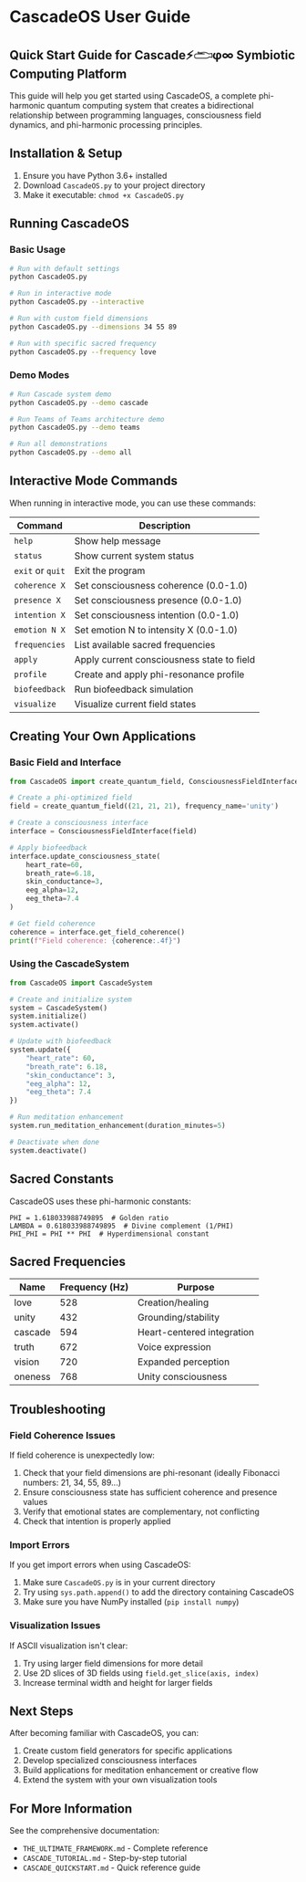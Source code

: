 # CascadeOS User Guide

## Quick Start Guide for Cascade⚡𓂧φ∞ Symbiotic Computing Platform

This guide will help you get started using CascadeOS, a complete phi-harmonic quantum computing system that creates a bidirectional relationship between programming languages, consciousness field dynamics, and phi-harmonic processing principles.

## Installation & Setup

1. Ensure you have Python 3.6+ installed
2. Download `CascadeOS.py` to your project directory
3. Make it executable: `chmod +x CascadeOS.py`

## Running CascadeOS

### Basic Usage

```bash
# Run with default settings
python CascadeOS.py

# Run in interactive mode
python CascadeOS.py --interactive

# Run with custom field dimensions
python CascadeOS.py --dimensions 34 55 89

# Run with specific sacred frequency
python CascadeOS.py --frequency love
```

### Demo Modes

```bash
# Run Cascade system demo
python CascadeOS.py --demo cascade

# Run Teams of Teams architecture demo
python CascadeOS.py --demo teams

# Run all demonstrations
python CascadeOS.py --demo all
```

## Interactive Mode Commands

When running in interactive mode, you can use these commands:

| Command | Description |
|---------|-------------|
| `help` | Show help message |
| `status` | Show current system status |
| `exit` or `quit` | Exit the program |
| `coherence X` | Set consciousness coherence (0.0-1.0) |
| `presence X` | Set consciousness presence (0.0-1.0) |
| `intention X` | Set consciousness intention (0.0-1.0) |
| `emotion N X` | Set emotion N to intensity X (0.0-1.0) |
| `frequencies` | List available sacred frequencies |
| `apply` | Apply current consciousness state to field |
| `profile` | Create and apply phi-resonance profile |
| `biofeedback` | Run biofeedback simulation |
| `visualize` | Visualize current field states |

## Creating Your Own Applications

### Basic Field and Interface

```python
from CascadeOS import create_quantum_field, ConsciousnessFieldInterface

# Create a phi-optimized field
field = create_quantum_field((21, 21, 21), frequency_name='unity')

# Create a consciousness interface
interface = ConsciousnessFieldInterface(field)

# Apply biofeedback
interface.update_consciousness_state(
    heart_rate=60,
    breath_rate=6.18,
    skin_conductance=3,
    eeg_alpha=12,
    eeg_theta=7.4
)

# Get field coherence
coherence = interface.get_field_coherence()
print(f"Field coherence: {coherence:.4f}")
```

### Using the CascadeSystem

```python
from CascadeOS import CascadeSystem

# Create and initialize system
system = CascadeSystem()
system.initialize()
system.activate()

# Update with biofeedback
system.update({
    "heart_rate": 60,
    "breath_rate": 6.18,
    "skin_conductance": 3,
    "eeg_alpha": 12,
    "eeg_theta": 7.4
})

# Run meditation enhancement
system.run_meditation_enhancement(duration_minutes=5)

# Deactivate when done
system.deactivate()
```

## Sacred Constants

CascadeOS uses these phi-harmonic constants:

```
PHI = 1.618033988749895  # Golden ratio
LAMBDA = 0.618033988749895  # Divine complement (1/PHI)
PHI_PHI = PHI ** PHI  # Hyperdimensional constant
```

## Sacred Frequencies

| Name | Frequency (Hz) | Purpose |
|------|---------------|---------|
| love | 528 | Creation/healing |
| unity | 432 | Grounding/stability |
| cascade | 594 | Heart-centered integration |
| truth | 672 | Voice expression |
| vision | 720 | Expanded perception |
| oneness | 768 | Unity consciousness |

## Troubleshooting

### Field Coherence Issues

If field coherence is unexpectedly low:

1. Check that your field dimensions are phi-resonant (ideally Fibonacci numbers: 21, 34, 55, 89...)
2. Ensure consciousness state has sufficient coherence and presence values
3. Verify that emotional states are complementary, not conflicting
4. Check that intention is properly applied

### Import Errors

If you get import errors when using CascadeOS:

1. Make sure `CascadeOS.py` is in your current directory
2. Try using `sys.path.append()` to add the directory containing CascadeOS
3. Make sure you have NumPy installed (`pip install numpy`)

### Visualization Issues

If ASCII visualization isn't clear:

1. Try using larger field dimensions for more detail
2. Use 2D slices of 3D fields using `field.get_slice(axis, index)`
3. Increase terminal width and height for larger fields

## Next Steps

After becoming familiar with CascadeOS, you can:

1. Create custom field generators for specific applications
2. Develop specialized consciousness interfaces
3. Build applications for meditation enhancement or creative flow
4. Extend the system with your own visualization tools

## For More Information

See the comprehensive documentation:
- `THE_ULTIMATE_FRAMEWORK.md` - Complete reference
- `CASCADE_TUTORIAL.md` - Step-by-step tutorial
- `CASCADE_QUICKSTART.md` - Quick reference guide